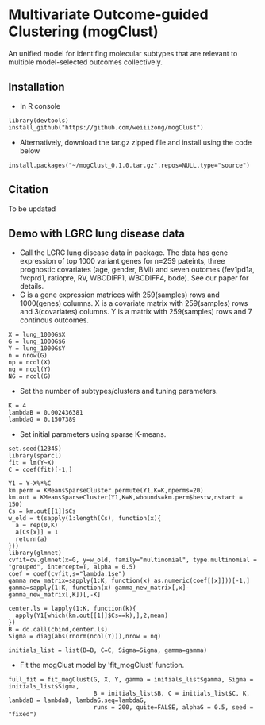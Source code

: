 # Multivariate Outcome-guided Clustering (mogClust)

An unified model for identifing molecular subtypes that are relevant to multiple model-selected outcomes collectively.

## Installation
* In R console

```{R}
library(devtools)
install_github("https://github.com/weiiizong/mogClust")
```

* Alternatively, download the tar.gz zipped file and install using the code below
```{R}
install.packages("~/mogClust_0.1.0.tar.gz",repos=NULL,type="source")
```

## Citation
To be updated

## Demo with LGRC lung disease data 
* Call the LGRC lung disease data in package. The data has gene expression of top 1000 variant genes for n=259 pateints, three prognostic covariates (age, gender, BMI) and seven outomes (fev1pd1a, fvcprd1, ratiopre, RV, WBCDIFF1, WBCDIFF4, bode). See our paper for details.
* G is a gene expression matrices with 259(samples) rows and 1000(genes) columns. X is a covariate matrix with 259(samples) rows and 3(covariates) columns. Y is a matrix with 259(samples) rows and 7 continous outcomes.
```{R}
X = lung_1000G$X
G = lung_1000G$G
Y = lung_1000G$Y
n = nrow(G)
np = ncol(X)
nq = ncol(Y)
NG = ncol(G)
```

* Set the number of subtypes/clusters and tuning parameters.

```{R}
K = 4
lambdaB = 0.002436381
lambdaG = 0.1507389
```

* Set initial parameters using sparse K-means.
```{R}
set.seed(12345)
library(sparcl)
fit = lm(Y~X)
C = coef(fit)[-1,]

Y1 = Y-X%*%C
km.perm = KMeansSparseCluster.permute(Y1,K=K,nperms=20)
km.out = KMeansSparseCluster(Y1,K=K,wbounds=km.perm$bestw,nstart = 150)
Cs = km.out[[1]]$Cs
w_old = t(sapply(1:length(Cs), function(x){
  a = rep(0,K)
  a[Cs[x]] = 1
  return(a)
}))
library(glmnet)
cvfit=cv.glmnet(x=G, y=w_old, family="multinomial", type.multinomial = "grouped", intercept=T, alpha = 0.5)
coef = coef(cvfit,s="lambda.1se")
gamma_new_matrix=sapply(1:K, function(x) as.numeric(coef[[x]]))[-1,]
gamma=sapply(1:K, function(x) gamma_new_matrix[,x]-gamma_new_matrix[,K])[,-K]

center.ls = lapply(1:K, function(k){
  apply(Y1[which(km.out[[1]]$Cs==k),],2,mean)
})
B = do.call(cbind,center.ls)
Sigma = diag(abs(rnorm(ncol(Y))),nrow = nq)

initials_list = list(B=B, C=C, Sigma=Sigma, gamma=gamma)

```
* Fit the mogClust model by 'fit_mogClust' function.

```{R}
full_fit = fit_mogClust(G, X, Y, gamma = initials_list$gamma, Sigma = initials_list$Sigma, 
                        B = initials_list$B, C = initials_list$C, K, lambdaB = lambdaB, lambdaG.seq=lambdaG,
                        runs = 200, quite=FALSE, alphaG = 0.5, seed = "fixed")
```

